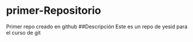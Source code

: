 # primer-Repositorio
Primer repo creado en github 
##Descripción 
Este es un repo de yesid para el curso de git 

